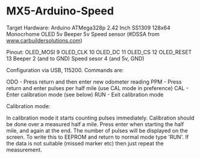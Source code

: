 # MX5-Arduino-Speed

Target Hardware:
Arduino ATMega328p
2.42 Inch SS1309 128x64 Monocrhome OLED
5v Beeper
5v Speed sensor (#DSSA from www.carbuildersolutions.com)

Pinout:
OLED_MOSI   9
OLED_CLK   10
OLED_DC    11
OLED_CS    12
OLED_RESET 13
Beeper 2 (and to GND)
Speed sesor 4 (and 5v, GND)

Configuration via USB, 115200. Commands are:

ODO - Press return and then enter new odometer reading
PPM - Press return and enter pulses per half mile (use CAL mode in preference)
CAL - Enter calibration mode (see below)
RUN - Exit calibration mode

Calibration mode:

In calibration mode it starts counting pulses immediately. Calibration should be done over a measured half a mile. Press enter when starting the half mile, and again at the end. The number of pulses will be displayed on the screen. To write this to EEPROM and return to normal mode type 'RUN'. If the data is not suitable (missed marker etc) then just repeat the measurement.

